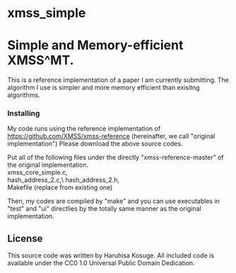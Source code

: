 # xmss_simple
# Simple and Memory-efficient XMSS^MT.

This is a reference implementation of a paper I am currently submitting. The algorithm I use is simpler and more memory efficient than exisitng algorithms.

### Installing

My code runs using the reference implementation of
https://github.com/XMSS/xmss-reference
(hereinafter, we call "original implementation")
Please download the above source codes.

Put all of the following files under the directly "xmss-reference-master" of the original implementation.\
 xmss_core_simple.c,\
 hash_address_2.c,\ 
 hash_address_2.h,\
 Makefile (replace from existing one)
  
Then, my codes are compiled by "make" and you can use executables in "test" and "ui" directlies by the totally same manner as the original implementation.

## License

This source code was written by Haruhisa Kosuge. All included code is available under the CC0 1.0 Universal Public Domain Dedication.
